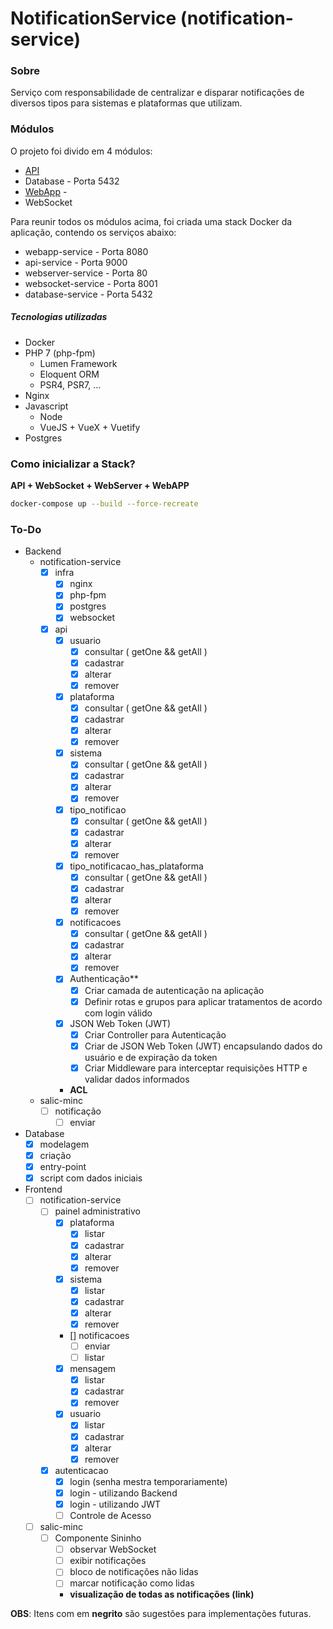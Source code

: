 # NotificationService (notification-service)

### Sobre

Serviço com responsabilidade de centralizar e disparar notificações de diversos tipos para sistemas e plataformas que utilizam.

### Módulos

O projeto foi divido em 4 módulos:

- [API](./api)
- Database - Porta 5432
- [WebApp](./webapp/src/README.md) - 
- WebSocket

Para reunir todos os módulos acima, foi criada uma stack Docker da aplicação, contendo os serviços abaixo:
- webapp-service - Porta 8080
- api-service - Porta 9000
- webserver-service - Porta 80
- websocket-service - Porta 8001
- database-service - Porta 5432

##### Tecnologias utilizadas

- Docker
- PHP 7 (php-fpm)
    - Lumen Framework
    - Eloquent ORM
    - PSR4, PSR7, ...
- Nginx
- Javascript
    - Node
    - VueJS + VueX + Vuetify
- Postgres

### Como inicializar a Stack?

**API + WebSocket + WebServer + WebAPP**
```sh
docker-compose up --build --force-recreate
```

### To-Do
- Backend
    - notification-service
        - [x] infra
            - [x] nginx
            - [x] php-fpm
            - [x] postgres
            - [x] websocket
        - [x] api
            - [x] usuario
                - [x] consultar ( getOne && getAll )
                - [x] cadastrar
                - [x] alterar
                - [x] remover
            - [x] plataforma
                - [x] consultar ( getOne && getAll )
                - [x] cadastrar
                - [x] alterar
                - [x] remover
            - [x] sistema
                - [x] consultar ( getOne && getAll )
                - [x] cadastrar
                - [x] alterar
                - [x] remover
            - [x] tipo_notificao
                - [x] consultar ( getOne && getAll )
                - [x] cadastrar
                - [x] alterar
                - [x] remover
            - [x] tipo_notificacao_has_plataforma
                - [x] consultar ( getOne && getAll )
                - [x] cadastrar
                - [x] alterar
                - [x] remover
            - [x] notificacoes
                - [x] consultar ( getOne && getAll )
                - [x] cadastrar
                - [x] alterar
                - [x] remover
            - [x] Authenticação**
                - [x] Criar camada de autenticação na aplicação
                - [x] Definir rotas e grupos para aplicar tratamentos de acordo com login válido
            - [x] JSON Web Token (JWT)
                - [x] Criar Controller para Autenticação
                - [x] Criar de JSON Web Token (JWT) encapsulando dados do usuário e de expiração da token
                - [x] Criar Middleware para interceptar requisições HTTP e validar dados informados
            * **ACL**
    - salic-minc
        - [ ] notificação
            - [ ] enviar
- Database
    - [x] modelagem
    - [x] criação
    - [x] entry-point
    - [x] script com dados iniciais 
- Frontend
    - [ ] notification-service
        - [ ] painel administrativo
            - [x] plataforma
                - [x] listar
                - [x] cadastrar
                - [x] alterar
                - [x] remover
            - [x] sistema
                - [x] listar
                - [x] cadastrar
                - [x] alterar
                - [x] remover
            - [] notificacoes
                - [ ] enviar
                - [ ] listar
            - [x] mensagem
                - [x] listar
                - [x] cadastrar
                - [x] remover
            - [x] usuario
                - [x] listar
                - [x] cadastrar
                - [x] alterar
                - [x] remover
        - [x] autenticacao
            - [x] login (senha mestra temporariamente)
            - [x] login - utilizando Backend
            - [x] login - utilizando JWT
            - [ ] Controle de Acesso 
    - [ ] salic-minc
        - [ ] Componente Sininho
            - [ ] observar WebSocket
            - [ ] exibir notificações
            - [ ] bloco de notificações não lidas
            - [ ] marcar notificação como lidas
            * **visualização de todas as notificações (link)**

**OBS**: Itens com em **negrito** são sugestões para implementações futuras. 
